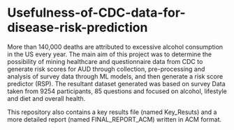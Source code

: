 # Usefulness-of-CDC-data-for-disease-risk-prediction
More than 140,000 deaths are attributed to excessive alcohol consumption in the US every year. The main aim of this project was to determine the possibility of mining healthcare and questionnaire data from CDC to generate risk scores for AUD through collection, pre-processing and analysis of survey data through ML models, and then generate a risk score predictor (RSP). The resultant dataset generated was based on survey Data taken from  9254 participants, 85 questions and focused on alcohol, lifestyle and diet and overall health. 

This repository also contains a key results file (named Key_Resuts) and a more detailed report (named FINAL_REPORT_ACM) written in ACM format. 

